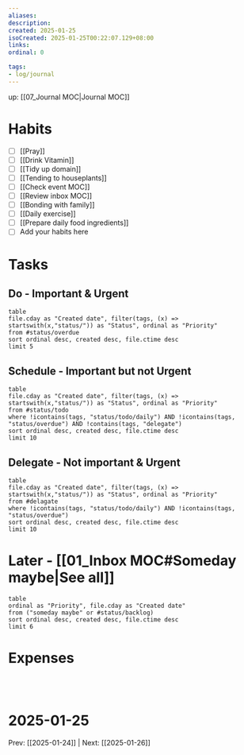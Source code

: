 ```yaml
---
aliases:
description:
created: 2025-01-25
isoCreated: 2025-01-25T00:22:07.129+08:00
links:
ordinal: 0

tags:
- log/journal
---
```

up: [[07_Journal MOC|Journal MOC]]
# Habits

- [ ] [[Pray]]
- [ ] [[Drink Vitamin]]
- [ ] [[Tidy up domain]]
- [ ] [[Tending to houseplants]]
- [ ] [[Check event MOC]]
- [ ] [[Review inbox MOC]]
- [ ] [[Bonding with family]]
- [ ] [[Daily exercise]]
- [ ] [[Prepare daily food ingredients]]
- [ ] Add your habits here

# Tasks
## Do - Important & Urgent
```dataview
table
file.cday as "Created date", filter(tags, (x) => startswith(x,"status/")) as "Status", ordinal as "Priority"
from #status/overdue
sort ordinal desc, created desc, file.ctime desc
limit 5
```
## Schedule - Important but not Urgent

```dataview
table
file.cday as "Created date", filter(tags, (x) => startswith(x,"status/")) as "Status", ordinal as "Priority"
from #status/todo
where !icontains(tags, "status/todo/daily") AND !icontains(tags, "status/overdue") AND !contains(tags, "delegate")
sort ordinal desc, created desc, file.ctime desc
limit 10
```

## Delegate - Not important & Urgent

```dataview
table
file.cday as "Created date", filter(tags, (x) => startswith(x,"status/")) as "Status", ordinal as "Priority"
from #delagate
where !icontains(tags, "status/todo/daily") AND !icontains(tags, "status/overdue")
sort ordinal desc, created desc, file.ctime desc
limit 10
```

# Later - [[01_Inbox MOC#Someday maybe|See all]]

```dataview
table
ordinal as "Priority", file.cday as "Created date"
from ("someday maybe" or #status/backlog)
sort ordinal desc, created desc, file.ctime desc
limit 6
```


# Expenses


<br />
<br />



# 2025-01-25

Prev: [[2025-01-24]] | Next: [[2025-01-26]]
